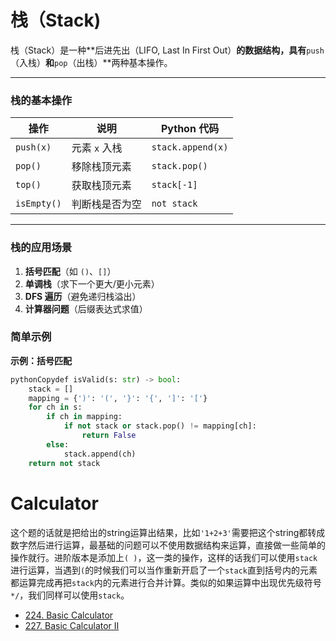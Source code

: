 # 栈（Stack)

栈（Stack）是一种**后进先出（LIFO, Last In First Out）**的数据结构，具有**`push`（入栈）**和**`pop`（出栈）**两种基本操作。

------

### **栈的基本操作**

| 操作        | 说明           | Python 代码       |
| ----------- | -------------- | ----------------- |
| `push(x)`   | 元素 `x` 入栈  | `stack.append(x)` |
| `pop()`     | 移除栈顶元素   | `stack.pop()`     |
| `top()`     | 获取栈顶元素   | `stack[-1]`       |
| `isEmpty()` | 判断栈是否为空 | `not stack`       |

------

### **栈的应用场景**

1. **括号匹配**（如 `()`、`[]`）
2. **单调栈**（求下一个更大/更小元素）
3. **DFS 遍历**（避免递归栈溢出）
4. **计算器问题**（后缀表达式求值）

### **简单示例**

**示例：括号匹配**

```python
pythonCopydef isValid(s: str) -> bool:
    stack = []
    mapping = {')': '(', '}': '{', ']': '['}
    for ch in s:
        if ch in mapping:
            if not stack or stack.pop() != mapping[ch]:
                return False
        else:
            stack.append(ch)
    return not stack
```

# Calculator

这个题的话就是把给出的string运算出结果，比如`'1+2+3'`需要把这个string都转成数字然后进行运算，最基础的问题可以不使用数据结构来运算，直接做一些简单的操作就行。进阶版本是添加上`( )`，这一类的操作，这样的话我们可以使用`stack`进行运算，当遇到`(`的时候我们可以当作重新开启了一个`stack`直到括号内的元素都运算完成再把`stack`内的元素进行合并计算。类似的如果运算中出现优先级符号`*/`，我们同样可以使用`stack`。

- [224. Basic Calculator](https://leetcode.com/problems/basic-calculator/)
- [227. Basic Calculator II](https://leetcode.com/problems/basic-calculator-ii/)
